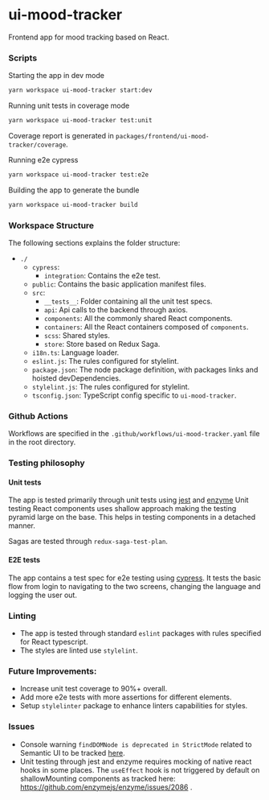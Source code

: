 # ui-mood-tracker
Frontend app for mood tracking based on React.

### Scripts
Starting the app in dev mode
```sh
yarn workspace ui-mood-tracker start:dev
```

Running unit tests in coverage mode
```sh
yarn workspace ui-mood-tracker test:unit
```
Coverage report is generated in `packages/frontend/ui-mood-tracker/coverage`.

Running e2e cypress
```sh
yarn workspace ui-mood-tracker test:e2e
```

Building the app to generate the bundle
```sh
yarn workspace ui-mood-tracker build
```

### Workspace Structure
The following sections explains the folder structure:

- `./`
    - `cypress`: 
      - `integration`: Contains the e2e test.
    - `public`: Contains the basic application manifest files.
    - `src`:
      - `__tests__`: Folder containing all the unit test specs.
      - `api`: Api calls to the backend through axios.
      - `components`: All the commonly shared React components.
      - `containers`: All the React containers composed of `components`.
      - `scss`: Shared styles.
      - `store`: Store based on Redux Saga.
    - `i18n.ts`: Language loader.
    - `eslint.js`: The rules configured for stylelint.
    - `package.json`: The node package definition, with packages links and hoisted devDependencies.
    - `stylelint.js`: The rules configured for stylelint.  
    - `tsconfig.json`: TypeScript config specific to `ui-mood-tracker`.
    
### Github Actions
 Workflows are specified in the `.github/workflows/ui-mood-tracker.yaml` file in the root directory.

### Testing philosophy

#### Unit tests
The app is tested primarily through unit tests using [jest](https://jestjs.io/) and [enzyme](https://enzymejs.github.io/enzyme/)
Unit testing React components uses shallow approach making the testing pyramid large on the base. This helps in testing
components in a detached manner.

Sagas are tested through `redux-saga-test-plan`.

#### E2E tests
The app contains a test spec for e2e testing using [cypress](https://www.cypress.io/). It tests the basic flow
from login to navigating to the two screens, changing the language and logging the user out.

### Linting
- The app is tested through standard `eslint` packages with rules specified for React typescript.
- The styles are linted use `stylelint`.

### Future Improvements:
- Increase unit test coverage to 90%+ overall.
- Add more e2e tests with more assertions for different elements.
- Setup `stylelinter` package to enhance linters capabilities for styles. 

### Issues
- Console warning `findDOMNode is deprecated in StrictMode` related to Semantic UI to be tracked
  [here](https://github.com/Semantic-Org/Semantic-UI-React/issues/3819).
- Unit testing through jest and enzyme requires mocking of native react hooks in some places. The `useEffect`
  hook is not triggered by default on shallowMounting components as tracked here:
  https://github.com/enzymejs/enzyme/issues/2086 .
  


